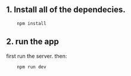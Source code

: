 ## 1. Install all of the dependecies.
``` 
    npm install
```

## 2. run the app
first run the server. then:
```
    npm run dev
```